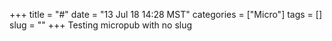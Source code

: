 +++
title = "#"
date = "13 Jul 18 14:28 MST"
categories = ["Micro"]
tags = []
slug = ""
+++
Testing micropub with no slug
